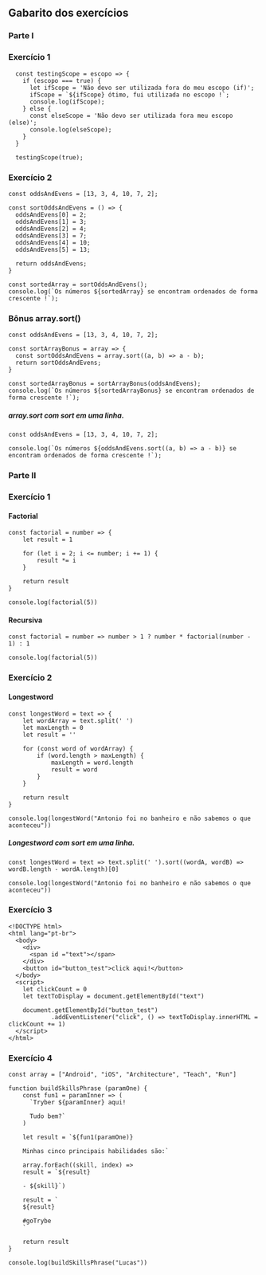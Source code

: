 ## Gabarito dos exercícios

### Parte I
### Exercício 1

```language-javascript
  const testingScope = escopo => { 
    if (escopo === true) { 
      let ifScope = 'Não devo ser utilizada fora do meu escopo (if)';
      ifScope = `${ifScope} ótimo, fui utilizada no escopo !`;
      console.log(ifScope);
    } else {
      const elseScope = 'Não devo ser utilizada fora meu escopo (else)';
      console.log(elseScope);
    }
  }

  testingScope(true);
```

### Exercício 2

```language-javascript
const oddsAndEvens = [13, 3, 4, 10, 7, 2];

const sortOddsAndEvens = () => {
  oddsAndEvens[0] = 2;
  oddsAndEvens[1] = 3;
  oddsAndEvens[2] = 4;
  oddsAndEvens[3] = 7;
  oddsAndEvens[4] = 10;
  oddsAndEvens[5] = 13;

  return oddsAndEvens;
}

const sortedArray = sortOddsAndEvens();
console.log(`Os números ${sortedArray} se encontram ordenados de forma crescente !`);
```

### Bônus array.sort()

```language-javascript
const oddsAndEvens = [13, 3, 4, 10, 7, 2];

const sortArrayBonus = array => {
  const sortOddsAndEvens = array.sort((a, b) => a - b);
  return sortOddsAndEvens;
}

const sortedArrayBonus = sortArrayBonus(oddsAndEvens);
console.log(`Os números ${sortedArrayBonus} se encontram ordenados de forma crescente !`);
```

##### array.sort com sort em uma linha.

```language-javascript
const oddsAndEvens = [13, 3, 4, 10, 7, 2];

console.log(`Os números ${oddsAndEvens.sort((a, b) => a - b)} se encontram ordenados de forma crescente !`);
```


### Parte II
### Exercício 1
#### Factorial

```language-javascript
const factorial = number => {
    let result = 1

    for (let i = 2; i <= number; i += 1) {
        result *= i
    }

    return result
}

console.log(factorial(5))
```

#### Recursiva

```language-javascript
const factorial = number => number > 1 ? number * factorial(number - 1) : 1

console.log(factorial(5))
```

### Exercício 2
#### Longestword

```language-javascript
const longestWord = text => {
    let wordArray = text.split(' ')
    let maxLength = 0
    let result = ''

    for (const word of wordArray) {
        if (word.length > maxLength) {
            maxLength = word.length
            result = word
        }
    }

    return result
}

console.log(longestWord("Antonio foi no banheiro e não sabemos o que aconteceu"))
```

##### Longestword com sort em uma linha.

```language-javascript
const longestWord = text => text.split(' ').sort((wordA, wordB) => wordB.length - wordA.length)[0]

console.log(longestWord("Antonio foi no banheiro e não sabemos o que aconteceu"))
```

### Exercício 3

```language-html
<!DOCTYPE html>
<html lang="pt-br">
  <body>
    <div>
      <span id ="text"></span>
    </div>
    <button id="button_test">click aqui!</button>
  </body>
  <script>
    let clickCount = 0
    let textToDisplay = document.getElementById("text")

    document.getElementById("button_test")
            .addEventListener("click", () => textToDisplay.innerHTML = clickCount += 1)
  </script>
</html>
```

### Exercício 4

```language-javascript
const array = ["Android", "iOS", "Architecture", "Teach", "Run"]

function buildSkillsPhrase (paramOne) {
    const fun1 = paramInner => (
      `Tryber ${paramInner} aqui!

      Tudo bem?`
    )

    let result = `${fun1(paramOne)}

    Minhas cinco principais habilidades são:`

    array.forEach((skill, index) =>
    result = `${result}

    - ${skill}`)

    result = `
    ${result}

    #goTrybe
    `

    return result
}

console.log(buildSkillsPhrase("Lucas"))
```
